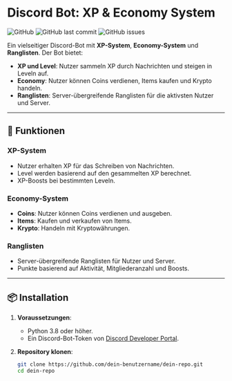 # Discord Bot: XP & Economy System

![GitHub](https://img.shields.io/github/license/dein-benutzername/dein-repo)
![GitHub last commit](https://img.shields.io/github/last-commit/dein-benutzername/dein-repo)
![GitHub issues](https://img.shields.io/github/issues/dein-benutzername/dein-repo)

Ein vielseitiger Discord-Bot mit **XP-System**, **Economy-System** und **Ranglisten**. Der Bot bietet:
- **XP und Level**: Nutzer sammeln XP durch Nachrichten und steigen in Leveln auf.
- **Economy**: Nutzer können Coins verdienen, Items kaufen und Krypto handeln.
- **Ranglisten**: Server-übergreifende Ranglisten für die aktivsten Nutzer und Server.

---

## 🚀 Funktionen

### **XP-System**
- Nutzer erhalten XP für das Schreiben von Nachrichten.
- Level werden basierend auf den gesammelten XP berechnet.
- XP-Boosts bei bestimmten Leveln.

### **Economy-System**
- **Coins**: Nutzer können Coins verdienen und ausgeben.
- **Items**: Kaufen und verkaufen von Items.
- **Krypto**: Handeln mit Kryptowährungen.

### **Ranglisten**
- Server-übergreifende Ranglisten für Nutzer und Server.
- Punkte basierend auf Aktivität, Mitgliederanzahl und Boosts.

---

## 📦 Installation

1. **Voraussetzungen**:
   - Python 3.8 oder höher.
   - Ein Discord-Bot-Token von [Discord Developer Portal](https://discord.com/developers/applications).

2. **Repository klonen**:
   ```bash
   git clone https://github.com/dein-benutzername/dein-repo.git
   cd dein-repo